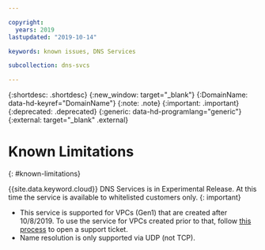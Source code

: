 ```yaml
---

copyright:
  years: 2019
lastupdated: "2019-10-14"

keywords: known issues, DNS Services

subcollection: dns-svcs

---
```


{:shortdesc: .shortdesc}
{:new_window: target="_blank"}
{:DomainName: data-hd-keyref="DomainName"} 
{:note: .note} 
{:important: .important} 
{:deprecated: .deprecated} 
{:generic: data-hd-programlang="generic"}
{:external: target="_blank" .external}

# Known Limitations
{: #known-limitations}

{{site.data.keyword.cloud}} DNS Services is in Experimental Release. At this time the service is available to whitelisted customers only.
{: important}

 * This service is supported for VPCs (Gen1) that are created after 10/8/2019. To use the service for VPCs created prior to that, follow [this process](https://www.ibm.com/support/pages/node/1086243) to open a support ticket.
 * Name resolution is only supported via UDP (not TCP).
 
 
